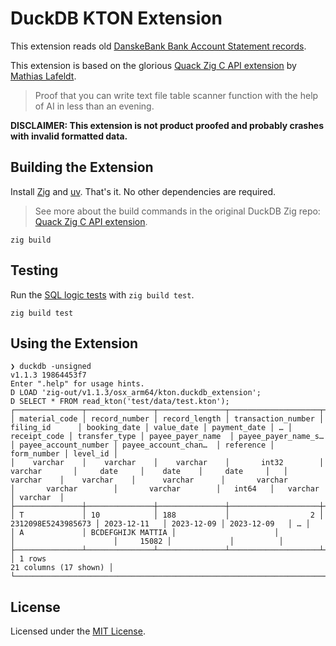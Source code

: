 # DuckDB KTON Extension

This extension reads old [DanskeBank Bank Account Statement records](TKU_AccountStatement_KTON_UK.pdf).

This extension is based on the glorious [Quack Zig C API extension](https://github.com/mlafeldt/quack-zig) by [Mathias Lafeldt](https://github.com/mlafeldt).

> Proof that you can write text file table scanner function with the help of AI in less than an evening.

**DISCLAIMER: This extension is not product proofed and probably crashes with invalid formatted data.**

## Building the Extension

Install [Zig](https://ziglang.org) and [uv](https://docs.astral.sh/uv/). That's it. No other dependencies are required.

> See more about the build commands in the original DuckDB Zig repo: [Quack Zig C API extension](https://github.com/mlafeldt/quack-zig).

```shell
zig build
```

## Testing

Run the [SQL logic tests](https://duckdb.org/docs/dev/sqllogictest/intro.html) with `zig build test`.

```shell
zig build test
```

## Using the Extension

```
❯ duckdb -unsigned
v1.1.3 19864453f7
Enter ".help" for usage hints.
D LOAD 'zig-out/v1.1.3/osx_arm64/kton.duckdb_extension';
D SELECT * FROM read_kton('test/data/test.kton');
┌───────────────┬───────────────┬───────────────┬────────────────────┬────────────────────┬──────────────┬────────────┬──────────────┬───┬──────────────┬───────────────┬───────────────────┬──────────────────────┬──────────────────────┬──────────────────────┬───────────┬─────────────┬──────────┐
│ material_code │ record_number │ record_length │ transaction_number │     filing_id      │ booking_date │ value_date │ payment_date │ … │ receipt_code │ transfer_type │ payee_payer_name  │ payee_payer_name_s…  │ payee_account_number │ payee_account_chan…  │ reference │ form_number │ level_id │
│    varchar    │    varchar    │    varchar    │       int32        │      varchar       │     date     │    date    │     date     │   │   varchar    │    varchar    │      varchar      │       varchar        │       varchar        │       varchar        │   int64   │   varchar   │ varchar  │
├───────────────┼───────────────┼───────────────┼────────────────────┼────────────────────┼──────────────┼────────────┼──────────────┼───┼──────────────┼───────────────┼───────────────────┼──────────────────────┼──────────────────────┼──────────────────────┼───────────┼─────────────┼──────────┤
│ T             │ 10            │ 188           │                  2 │ 2312098E5243985673 │ 2023-12-11   │ 2023-12-09 │ 2023-12-09   │ … │              │ A             │ BCDEFGHIJK MATTIA │                      │                      │                      │     15082 │             │          │
├───────────────┴───────────────┴───────────────┴────────────────────┴────────────────────┴──────────────┴────────────┴──────────────┴───┴──────────────┴───────────────┴───────────────────┴──────────────────────┴──────────────────────┴──────────────────────┴───────────┴─────────────┴──────────┤
│ 1 rows                                                                                                                                                                                                                                                                        21 columns (17 shown) │
└─────────────────────────────────────────────────────────────────────────────────────────────────────────────────────────────────────────────────────────────────────────────────────────────────────────────────────────────────────────────────────────────────────────────────────────────────────┘
```

## License

Licensed under the [MIT License](LICENSE).
